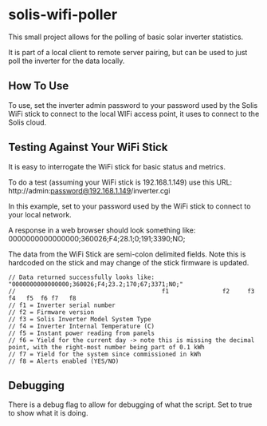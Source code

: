 # solis-wifi-poller
This small project allows for the polling of basic solar inverter statistics.

It is part of a local client to remote server pairing, but can be used to just poll the inverter for the data locally.

## How To Use
To use, set the inverter admin password to your password used by the Solis WiFi stick to connect to the local WIFi access point, it uses to connect to the Solis cloud.

## Testing Against Your WiFi Stick
It is easy to interrogate the WiFi stick for basic status and metrics.

To do a test (assuming your WiFi stick is 192.168.1.149) use this URL: http://admin:password@192.168.1.149/inverter.cgi
  
In this example, set <password> to your password used by the WiFi stick to connect to your local network.

A response in a web browser should look something like: 0000000000000000;360026;F4;28.1;0;191;3390;NO; 

The data from the WiFi Stick are semi-colon delimited fields. Note this is hardcoded on the stick and may change of the stick firmware is updated.
  
    // Data returned successfully looks like: "0000000000000000;360026;F4;23.2;170;67;3371;NO;"
    //                                         f1               f2     f3 f4   f5  f6 f7   f8
    // f1 = Inverter serial number
    // f2 = Firmware version
    // f3 = Solis Inverter Model System Type
    // f4 = Inverter Internal Temperature (C)
    // f5 = Instant power reading from panels
    // f6 = Yield for the current day -> note this is missing the decimal point, with the right-most number being part of 0.1 kWh
    // f7 = Yield for the system since commissioned in kWh
    // f8 = Alerts enabled (YES/NO)
  
## Debugging
There is a debug flag to allow for debugging of what the script. Set to true to show what it is doing.
